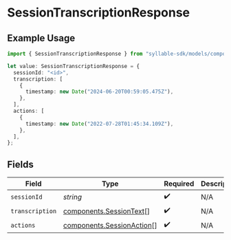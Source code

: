 # SessionTranscriptionResponse

## Example Usage

```typescript
import { SessionTranscriptionResponse } from "syllable-sdk/models/components";

let value: SessionTranscriptionResponse = {
  sessionId: "<id>",
  transcription: [
    {
      timestamp: new Date("2024-06-20T00:59:05.475Z"),
    },
  ],
  actions: [
    {
      timestamp: new Date("2022-07-28T01:45:34.109Z"),
    },
  ],
};
```

## Fields

| Field                                                                  | Type                                                                   | Required                                                               | Description                                                            |
| ---------------------------------------------------------------------- | ---------------------------------------------------------------------- | ---------------------------------------------------------------------- | ---------------------------------------------------------------------- |
| `sessionId`                                                            | *string*                                                               | :heavy_check_mark:                                                     | N/A                                                                    |
| `transcription`                                                        | [components.SessionText](../../models/components/sessiontext.md)[]     | :heavy_check_mark:                                                     | N/A                                                                    |
| `actions`                                                              | [components.SessionAction](../../models/components/sessionaction.md)[] | :heavy_check_mark:                                                     | N/A                                                                    |